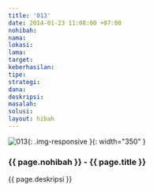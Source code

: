 ```yaml
---
title: '013'
date: 2014-01-23 11:08:00 +07:00
nohibah:
nama:
lokasi:
lama:
target:
keberhasilan:
tipe:
strategi:
dana:
deskripsi:
masalah:
solusi:
layout: hibah
---
```


![013](/static/img/hibahcms/013.png){: .img-responsive }{: width="350" }

### {{ page.nohibah }} - {{ page.title }}

{{ page.deskripsi }}
